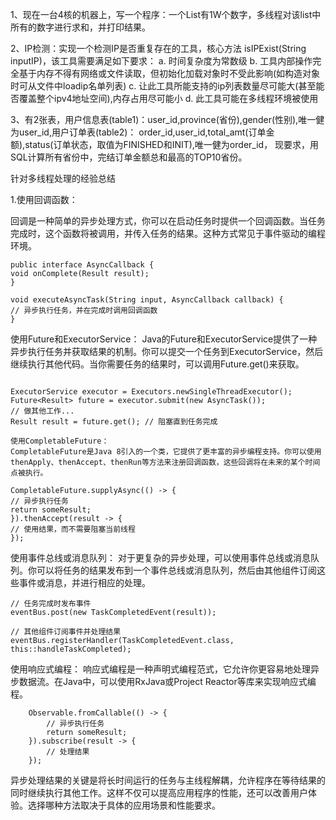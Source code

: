 1、现在一台4核的机器上，写一个程序：一个List有1W个数字，多线程对该list中所有的数字进行求和，并打印结果。

2、IP检测：实现一个检测IP是否重复存在的工具，核心方法 isIPExist(String inputIP)，该工具需要满足如下要求：
a. 时间复杂度为常数级
b. 工具内部操作完全基于内存不得有网络或文件读取，但初始化加载对象时不受此影响(如构造对象时可从文件中loadip名单列表)
c. 让此工具所能支持的ip列表数量尽可能大(甚至能否覆盖整个ipv4地址空间),内存占用尽可能小
d. 此工具可能在多线程环境被使用

3、有2张表，用户信息表(table1)：user_id,province(省份),gender(性别),唯一健为user_id,用户订单表(table2)：
order_id,user_id,total_amt(订单金额),status(订单状态，取值为FINISHED和INIT),唯一健为order_id，
现要求，用SQL计算所有省份中，完结订单金额总和最高的TOP10省份。

针对多线程处理的经验总结

1.使用回调函数：

回调是一种简单的异步处理方式，你可以在启动任务时提供一个回调函数。当任务完成时，这个函数将被调用，并传入任务的结果。这种方式常见于事件驱动的编程环境。

```
public interface AsyncCallback {
void onComplete(Result result);
}

void executeAsyncTask(String input, AsyncCallback callback) {
// 异步执行任务，并在完成时调用回调函数
}
```

使用Future和ExecutorService：
Java的Future和ExecutorService提供了一种异步执行任务并获取结果的机制。你可以提交一个任务到ExecutorService，然后继续执行其他代码。当你需要任务的结果时，可以调用Future.get()来获取。

```

ExecutorService executor = Executors.newSingleThreadExecutor();
Future<Result> future = executor.submit(new AsyncTask());
// 做其他工作...
Result result = future.get(); // 阻塞直到任务完成

使用CompletableFuture：
CompletableFuture是Java 8引入的一个类，它提供了更丰富的异步编程支持。你可以使用thenApply、thenAccept、thenRun等方法来注册回调函数，这些回调将在未来的某个时间点被执行。

CompletableFuture.supplyAsync(() -> {
// 异步执行任务
return someResult;
}).thenAccept(result -> {
// 使用结果，而不需要阻塞当前线程
});
```

使用事件总线或消息队列：
对于更复杂的异步处理，可以使用事件总线或消息队列。你可以将任务的结果发布到一个事件总线或消息队列，然后由其他组件订阅这些事件或消息，并进行相应的处理。

```
// 任务完成时发布事件
eventBus.post(new TaskCompletedEvent(result));

// 其他组件订阅事件并处理结果
eventBus.registerHandler(TaskCompletedEvent.class, this::handleTaskCompleted);
```

使用响应式编程：
响应式编程是一种声明式编程范式，它允许你更容易地处理异步数据流。在Java中，可以使用RxJava或Project Reactor等库来实现响应式编程。

```
    Observable.fromCallable(() -> {
        // 异步执行任务
        return someResult;
    }).subscribe(result -> {
        // 处理结果
    });
```

异步处理结果的关键是将长时间运行的任务与主线程解耦，允许程序在等待结果的同时继续执行其他工作。这样不仅可以提高应用程序的性能，还可以改善用户体验。选择哪种方法取决于具体的应用场景和性能要求。
